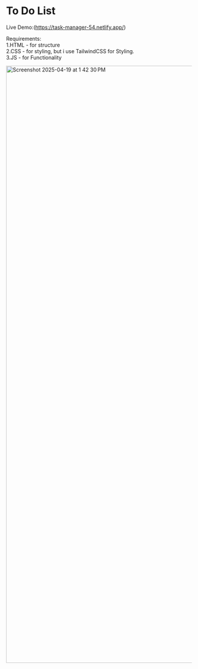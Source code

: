 # To Do List


Live Demo:(https://task-manager-54.netlify.app/)

Requirements:
<br>
1.HTML - for structure
<br>
2.CSS - for styling, but i use TailwindCSS for Styling. 
<br>
3.JS - for Functionality
<br>

<img width="1618" alt="Screenshot 2025-04-19 at 1 42 30 PM" src="https://github.com/user-attachments/assets/162b298c-2eb8-4390-991d-85af4bf17f92" />

